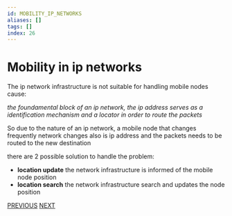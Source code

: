 ```yaml
---
id: MOBILITY_IP_NETWORKS
aliases: []
tags: []
index: 26
---
```


# Mobility in ip networks

The ip network infrastructure is not suitable for handling mobile nodes cause:

*the foundamental block of an ip network, the ip address serves as a identification mechanism and a locator in order to route the packets*

So due to the nature of an ip network, a mobile node  that changes frequently network changes also is ip address and the packets needs to be routed to the new destination

there are 2 possible solution to handle the problem:

- **location update** the network infrastructure is informed of the mobile node position
- **location search** the network infrastructure search and updates the node position

[PREVIOUS](pages/positioning_systems/multiple_positioning_systems_solutions.md) [NEXT](mobile_systems/mobility/host_identity_protocol.md)
